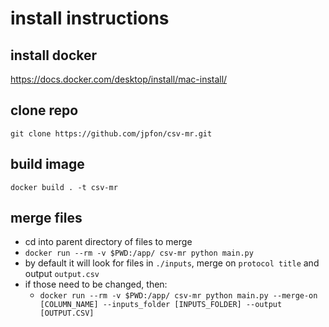 # install instructions

## install docker
https://docs.docker.com/desktop/install/mac-install/

## clone repo
`git clone https://github.com/jpfon/csv-mr.git`

## build image
`docker build . -t csv-mr`

## merge files
- cd into parent directory of files to merge
- `docker run --rm -v $PWD:/app/ csv-mr python main.py`
- by default it will look for files in `./inputs`, merge on `protocol title` and output `output.csv`
- if those need to be changed, then:
    - `docker run --rm -v $PWD:/app/ csv-mr python main.py --merge-on [COLUMN_NAME] --inputs_folder [INPUTS_FOLDER] --output [OUTPUT.CSV]`